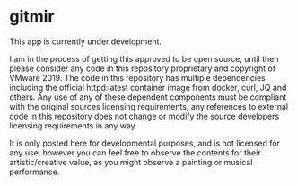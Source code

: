 # gitmir

This app is currently under development. 

I am in the process of getting this approved to be open source, until then please consider any code in this repository proprietary and copyright of VMware 2019. The code in this repository has multiple dependencies including the official httpd:latest container image from docker, curl, JQ and others. Any use of any of these dependent components must be compliant with the original sources licensing requirements, any references to external code in this repository does not change or modify the source developers licensing requirements in any way.

It is only posted here for developmental purposes, and is not licensed for any use, however you can feel free to observe the contents for their artistic/creative value, as you might observe a painting or musical performance.
